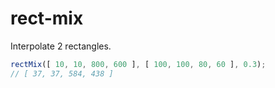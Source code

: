 rect-mix
===

Interpolate 2 rectangles.

```javascript
rectMix([ 10, 10, 800, 600 ], [ 100, 100, 80, 60 ], 0.3);
// [ 37, 37, 584, 438 ]
```
